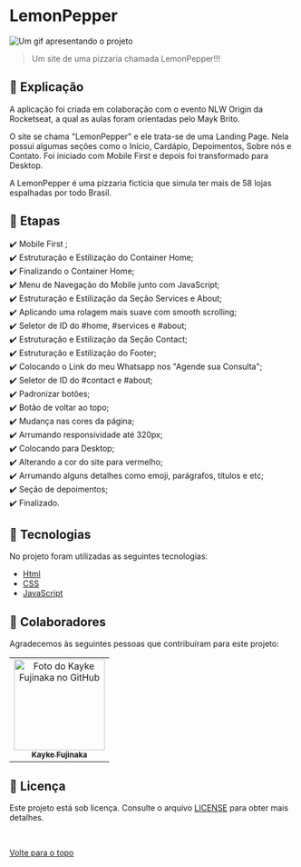 # LemonPepper

<img src="./assets/img/Animação.gif" alt="Um gif apresentando o projeto">

>  Um site de uma pizzaria chamada LemonPepper!!!

## :page_facing_up: Explicação

A aplicação foi criada em colaboração com o evento NLW Origin da Rocketseat, a qual as aulas foram orientadas pelo Mayk Brito.

O site se chama "LemonPepper" e ele trata-se de uma Landing Page. Nela possui algumas seções como o Início, Cardápio, Depoimentos, Sobre nós e Contato. Foi iniciado com Mobile First e depois foi transformado para Desktop.

A LemonPepper é uma pizzaria fictícia que simula ter mais de 58 lojas espalhadas por todo Brasil. 

## :dart: Etapas ##

:heavy_check_mark: Mobile First ;\
:heavy_check_mark: Estruturação e Estilização do Container Home;\
:heavy_check_mark: Finalizando o Container Home;\
:heavy_check_mark: Menu de Navegação do Mobile junto com JavaScript;\
:heavy_check_mark: Estruturação e Estilização da Seção Services e About;\
:heavy_check_mark: Aplicando uma rolagem mais suave com smooth scrolling;\
:heavy_check_mark: Seletor de ID do #home, #services e #about;\
:heavy_check_mark: Estruturação e Estilização da Seção Contact;\
:heavy_check_mark: Estruturação e Estilização do Footer;\
:heavy_check_mark: Colocando o Link do meu Whatsapp nos "Agende sua Consulta";\
:heavy_check_mark: Seletor de ID do #contact e #about;\
:heavy_check_mark: Padronizar botões;\
:heavy_check_mark: Botão de voltar ao topo;\
:heavy_check_mark: Mudança nas cores da página;\
:heavy_check_mark: Arrumando responsividade até 320px;\
:heavy_check_mark: Colocando para Desktop;\
:heavy_check_mark: Alterando a cor do site para vermelho;\
:heavy_check_mark: Arrumando alguns detalhes como emoji, parágrafos, títulos e etc;\
:heavy_check_mark: Seção de depoimentos;\
:heavy_check_mark: Finalizado.

## :rocket: Tecnologias ##

No projeto foram utilizadas as seguintes tecnologias:

- [Html](https://developer.mozilla.org/pt-BR/docs/Web/HTML/Element/html/)  
- [CSS](https://developer.mozilla.org/pt-BR/docs/Web/CSS)  
- [JavaScript](https://developer.mozilla.org/pt-BR/docs/Web/JavaScript) 

## 🤝 Colaboradores

Agradecemos às seguintes pessoas que contribuíram para este projeto:

<table>
  <tr>
    <td align="center">
      <a href="#">
        <img src="https://avatars.githubusercontent.com/u/98772000?s=400&u=80de9af672be7f75cc7a546838552cf63d5b82fe&v=4" width="160px;" alt="Foto do Kayke Fujinaka no GitHub"/><br>
        <sub>
          <b>Kayke Fujinaka</b>
        </sub>
      </a>
    </td>
  </tr>
</table>

## 📝 Licença

Este projeto está sob licença. Consulte o arquivo [LICENSE](LICENSE.md) para obter mais detalhes.

&#xa0;

<a href="#top">Volte para o topo</a>
